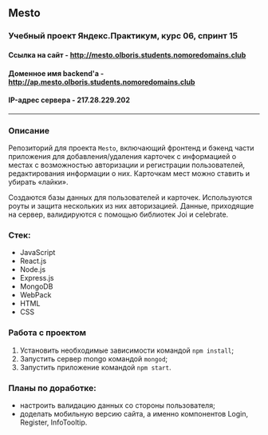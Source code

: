 ## Mesto

### Учебный проект Яндекс.Практикум, курс 06, спринт 15
#### Ссылка на сайт - http://mesto.olboris.students.nomoredomains.club
#### Доменное имя backend'а - http://ap.mesto.olboris.students.nomoredomains.club
#### IP-адрес сервера - 217.28.229.202
---
### Описание
Репозиторий для проекта `Mesto`, включающий фронтенд и бэкенд части приложения для добавления/удаления карточек с информацией о местах с возможностью авторизации и регистрации пользователей, редактирования информации о них. Карточкам мест можно ставить и убирать «лайки». 

Создаются базы данных для пользователей и карточек. Используются роуты и защита нескольких из них авторизацией. Данные, приходящие на сервер, валидируются с помощью библиотек Joi и celebrate.

### Стек:

* JavaScript
* React.js
* Node.js
* Express.js
* MongoDB
* WebPack
* HTML
* CSS 

### Работа с проектом

1. Установить необходимые зависимости командой `npm install`;
2. Запустить сервер mongo  командой `mongod`;
3. Запустить приложение командой `npm start`.

### Планы по доработке:

* настроить валидацию данных со стороны пользователя;
* доделать мобильную версию сайта, а именно компонентов Login, Register, InfoTooltip.